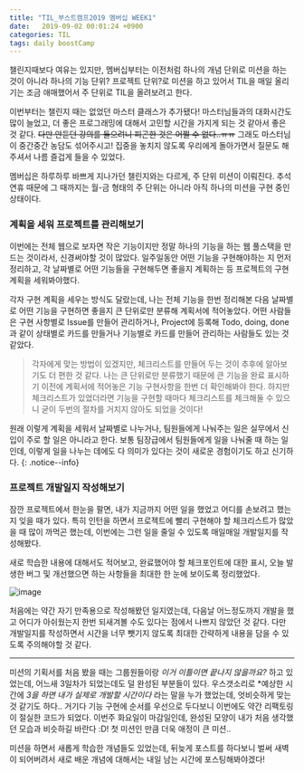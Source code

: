 ```yaml
---
title: "TIL_부스트캠프2019 멤버십 WEEK1"
date:   2019-09-02 00:01:24 +0900
categories: TIL
tags: daily boostCamp
--- 
```


챌린지때보다 여유는 있지만, 멤버십부터는 이전처럼 하나의 개념 단위로 미션을 하는 것이 아니라 하나의 기능 단위? 프로젝트 단위?로 미션을 하고 있어서 TIL을 매일 올리기는 조금 애매했어서 주 단위로 TIL을 올려보려고 한다.  

이번부터는 챌린지 때는 없었던 마스터 클래스가 추가됐다! 마스터님들과의 대화시간도 많이 늘었고, 더 좋은 프로그래밍에 대해서 고민할 시간을 가지게 되는 것 같아서 좋은 것 같다. ~~다만 안듣던 강의를 들으려니 피곤한 것은 어쩔 수 없다..ㅠㅠ~~ 그래도 마스터님이 중간중간 농담도 섞어주시고! 집중을 놓치지 않도록 우리에게 돌아가면서 질문도 해주셔서 나름 즐겁게 들을 수 있었다.  
  
멤버십은 하루하루 바쁘게 지나가던 챌린지와는 다르게, 주 단위 미션이 이뤄진다. 추석 연휴 때문에 그 때까지는 월-금 형태의 주 단위는 아니라 아직 하나의 미션을 구현 중인 상태이다.  
  
### 계획을 세워 프로젝트를 관리해보기

이번에는 전체 웹으로 보자면 작은 기능이지만 정말 하나의 기능을 하는 웹 풀스택을 만드는 것이라서, 신경써야할 것이 많았다. 일주일동안 어떤 기능을 구현해야하는 지 먼저 정리하고, 각 날짜별로 어떤 기능들을 구현해두면 좋을지 계획하는 등 프로젝트의 구현 계획을 세워봐야했다.  
  
각자 구현 계획을 세우는 방식도 달랐는데, 나는 전체 기능을 한번 정리해본 다음 날짜별로 어떤 기능을 구현하면 좋을지 큰 단위로만 분류해 계획서에 적어놓았다. 어떤 사람들은 구현 사항별로 Issue를 만들어 관리하거나, Project에 등록해 Todo, doing, done과 같이 상태별로 카드를 만들거나 기능별로 카드를 만들어 관리하는 사람들도 있는 것 같았다.  
   
> 각자에게 맞는 방법이 있겠지만, 체크리스트를 만들어 두는 것이 추후에 알아보기도 더 편한 것 같다. 나는 큰 단위로만 분류했기 때문에 큰 기능을 완료 표시하기 이전에 계획서에 적어놓은 기능 구현사항을 한번 더 확인해봐야 한다. 하지만 체크리스트가 있었더라면 기능을 구현할 때마다 체크리스트를 체크해둘 수 있으니 굳이 두번의 절차를 거치지 않아도 되었을 것이다!
  
원래 이렇게 계획을 세워서 날짜별로 나누거나, 팀원들에게 나눠주는 일은 실무에서 신입이 주로 할 일은 아니라고 한다. 보통 팀장급에서 팀원들에게 일을 나눠줄 때 하는 일인데, 이렇게 일을 나누는 데에도 다 의미가 있다는 것이 새로운 경험이기도 하고 신기하다. 
{: .notice--info}

### 프로젝트 개발일지 작성해보기

잠깐 프로젝트에서 한눈을 팔면, 내가 지금까지 어떤 일을 했었고 어디를 손보려고 했는지 잊을 때가 있다. 특히 인턴을 하면서 프로젝트에 빨리 구현해야 할 체크리스트가 많았을 때 많이 까먹곤 했는데, 이번에는 그런 일을 줄일 수 있도록 매일매일 개발일지를 작성해봤다.  
  
새로 학습한 내용에 대해서도 적어보고, 완료했어야 할 체크포인트에 대한 표시, 오늘 발생한 버그 및 개선했으면 하는 사항들을 최대한 한 눈에 보이도록 정리했었다.  
  
![image](https://user-images.githubusercontent.com/42017052/64078696-bf114500-cd18-11e9-902d-6524742641c5.png)  
  
처음에는 약간 자기 만족용으로 작성해봤던 일지였는데, 다음날 어느정도까지 개발을 했고 어디가 아쉬웠는지 한번 되새겨볼 수도 있다는 점에서 나쁘지 않았던 것 같다. 다만 개발일지를 작성하면서 시간을 너무 뺏기지 않도록 최대한 간략하게 내용을 담을 수 있도록 주의해야할 것 같다.  
  
___

미션의 기획서를 처음 봤을 때는 그룹원들이랑 *이거 이틀이면 끝나지 않을까요?* 하고 있었는데, 어느새 3일차가 되었는데도 덜 완성된 부분들이 있다. 우스갯소리로 *예상한 시간에 *3을 하면 내가 실제로 개발할 시간이다* 라는 말을 누가 했었는데, 엇비슷하게 맞는 것 같기도 하다.. 거기다 기능 구현에 순서를 우선으로 두다보니 이번에도 약간 리팩토링이 절실한 코드가 되었다. 이번주 화요일이 마감일인데, 완성된 모양이 내가 처음 생각했던 모습과 비슷하길 바란다 :D! 첫 미션인 만큼 더욱 애정이 큰 미션..  

미션을 하면서 새롭게 학습한 개념들도 있었는데, 뒤늦게 포스트를 하다보니 벌써 새벽이 되어버려서 새로 배운 개념에 대해서는 내일 남는 시간에 포스팅해봐야겠다!  